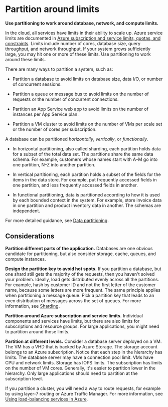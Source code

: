 # Partition around limits

**Use partitioning to work around database, network, and compute limits.**

In the cloud, all services have limits in their ability to scale up. Azure service limits are documented in [Azure subscription and service limits, quotas, and constraints][azure-limits]. Limits include number of cores, database size, query throughput, and network throughput. If your system grows sufficiently large, you may hit one or more of these limits. Use partitioning to work around these limits.

There are many ways to partition a system, such as:

- Partition a database to avoid limits on database size, data I/O, or number of concurrent sessions.

- Partition a queue or message bus to avoid limits on the number of requests or the number of concurrent connections.

- Partition an App Service web app to avoid limits on the number of instances per App Service plan. 

- Partition a VM cluster to avoid limits on the number of VMs per scale set or the number of cores per subscription. 

A database can be partitioned *horizontally*, *vertically*, or *functionally*.

- In horizontal partitioning, also called sharding, each partition holds data for a subset of the total data set. The partitions share the same data schema. For example, customers whose names start with A&ndash;M go into one partition, N&ndash;Z into another partition.

- In vertical partitioning, each partition holds a subset of the fields for the items in the data store. For example, put frequently accessed fields in one partition, and less frequently accessed fields in another.

- In functional partitioning, data is partitioned according to how it is used by each bounded context in the system. For example, store invoice data in one partition and product inventory data in another. The schemas are independent.

For more detailed guidance, see [Data partitioning][data-partitioning-guidance].

## Considerations

**Partition different parts of the application.** Databases are one obvious candidate for partitioning, but also consider storage, cache, queues, and compute instances.

**Design the partition key to avoid hot spots.** If you partition a database, but one shard still gets the majority of the requests, then you haven't solved your problem. Ideally, load gets distributed evenly across all the partitions. For example, hash by customer ID and not the first letter of the customer name, because some letters are more frequent. The same principle applies when partitioning a message queue. Pick a partition key that leads to an even distribution of messages across the set of queues. For more information, see [Sharding][sharding].

**Partition around Azure subscription and service limits.** Individual components and services have limits, but there are also limits for subscriptions and resource groups. For large applications, you might need to partition around those limits.  

**Partition at different levels.** Consider a database server deployed on a VM. The VM has a VHD that is backed by Azure Storage. The storage account belongs to an Azure subscription. Notice that each step in the hierarchy has limits. The database server may have a connection pool limit. VMs have CPU and network limits. Storage has IOPS limits. The subscription has limits on the number of VM cores. Generally, it's easier to partition lower in the hierarchy. Only large applications should need to partition at the subscription level. 

If you partition a cluster, you will need a way to route requests, for example by using layer-7 routing or Azure Traffic Manager. For more information, see [Using load-balancing services in Azure][load-balancing].

<!-- links -->

[azure-limits]: /azure/azure-subscription-service-limits
[data-partitioning-guidance]: ../../best-practices/data-partitioning.md
[load-balancing]: /azure/traffic-manager/traffic-manager-load-balancing-azure
[sharding]: ../../patterns/sharding.md

 